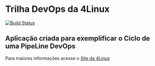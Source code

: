 # Trilha DevOps da 4Linux

<!-- Altere a Flag abaixo com sua URL do Travis -->
[![Build Status](https://travis-ci.org/tiagorochadf/DevOpsLab-HelloWorld.svg?branch=master)](https://travis-ci.org/tiagorochadf/DevOpsLab-HelloWorld)

## Aplicação criada para exemplificar o Ciclo de uma PipeLine DevOps


Para maiores informações acesse o [Site da 4Linux](https://www.4linux.com.br/cursos/devops)
